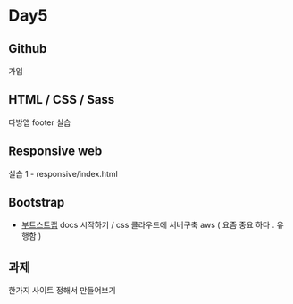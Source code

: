 # Day5

## Github
가입

## HTML / CSS / Sass
다방앱 footer 실습

## Responsive web
실습 1 - responsive/index.html

## Bootstrap
* [부트스트랩](http://bootstrapk.com/)
	docs 시작하기 / css 
	클라우드에 서버구축 
	aws ( 요즘 중요 하다 . 유행함 )


## 과제
한가지 사이트 정해서 만들어보기

